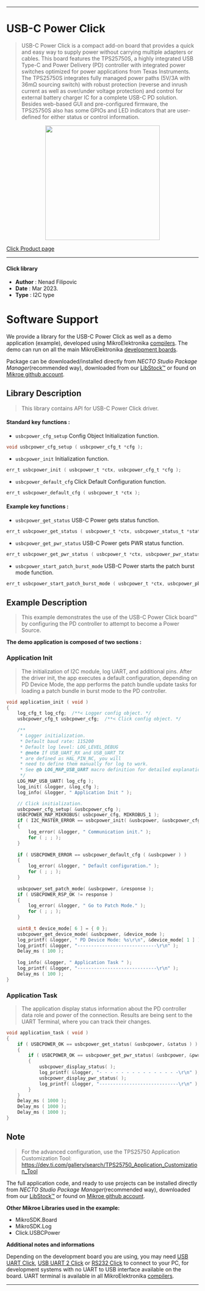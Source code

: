 
---
# USB-C Power Click

> USB-C Power Click is a compact add-on board that provides a quick 
> and easy way to supply power without carrying multiple adapters or cables. 
> This board features the TPS25750S, a highly integrated USB Type-C and Power Delivery (PD) controller 
> with integrated power switches optimized for power applications from Texas Instruments. 
> The TPS25750S integrates fully managed power paths (5V/3A with 36mΩ sourcing switch) 
> with robust protection (reverse and inrush current as well as over/under voltage protection) 
> and control for external battery charger IC for a complete USB-C PD solution. Besides web-based GUI 
> and pre-configured firmware, the TPS25750S also has some GPIOs and LED indicators 
> that are user-defined for either status or control information.

<p align="center">
  <img src="https://download.mikroe.com/images/click_for_ide/usbcpower_click.png" height=300px>
</p>

[Click Product page](https://www.mikroe.com/usb-c-power-click)

---


#### Click library

- **Author**        : Nenad Filipovic
- **Date**          : Mar 2023.
- **Type**          : I2C type


# Software Support

We provide a library for the USB-C Power Click
as well as a demo application (example), developed using MikroElektronika
[compilers](https://www.mikroe.com/necto-studio).
The demo can run on all the main MikroElektronika [development boards](https://www.mikroe.com/development-boards).

Package can be downloaded/installed directly from *NECTO Studio Package Manager*(recommended way), downloaded from our [LibStock&trade;](https://libstock.mikroe.com) or found on [Mikroe github account](https://github.com/MikroElektronika/mikrosdk_click_v2/tree/master/clicks).

## Library Description

> This library contains API for USB-C Power Click driver.

#### Standard key functions :

- `usbcpower_cfg_setup` Config Object Initialization function.
```c
void usbcpower_cfg_setup ( usbcpower_cfg_t *cfg );
```

- `usbcpower_init` Initialization function.
```c
err_t usbcpower_init ( usbcpower_t *ctx, usbcpower_cfg_t *cfg );
```

- `usbcpower_default_cfg` Click Default Configuration function.
```c
err_t usbcpower_default_cfg ( usbcpower_t *ctx );
```

#### Example key functions :

- `usbcpower_get_status`  USB-C Power gets status function.
```c
err_t usbcpower_get_status ( usbcpower_t *ctx, usbcpower_status_t *status )
```

- `usbcpower_get_pwr_status` USB-C Power gets PWR status function.
```c
err_t usbcpower_get_pwr_status ( usbcpower_t *ctx, usbcpower_pwr_status_t *pwr_status );
```

- `usbcpower_start_patch_burst_mode` USB-C Power starts the patch burst mode function.
```c
err_t usbcpower_start_patch_burst_mode ( usbcpower_t *ctx, usbcpower_pbms_cfg_t pbms_cfg, uint32_t *response );
```

## Example Description

> This example demonstrates the use of the USB-C Power Click board™
> by configuring the PD controller to attempt to become a Power Source.

**The demo application is composed of two sections :**

### Application Init

> The initialization of I2C module, log UART, and additional pins.
> After the driver init, the app executes a default configuration,
> depending on PD Device Mode, the app performs the patch bundle update tasks
> for loading a patch bundle in burst mode to the PD controller.

```c
void application_init ( void ) 
{
    log_cfg_t log_cfg;  /**< Logger config object. */
    usbcpower_cfg_t usbcpower_cfg;  /**< Click config object. */

    /** 
     * Logger initialization.
     * Default baud rate: 115200
     * Default log level: LOG_LEVEL_DEBUG
     * @note If USB_UART_RX and USB_UART_TX 
     * are defined as HAL_PIN_NC, you will 
     * need to define them manually for log to work. 
     * See @b LOG_MAP_USB_UART macro definition for detailed explanation.
     */
    LOG_MAP_USB_UART( log_cfg );
    log_init( &logger, &log_cfg );
    log_info( &logger, " Application Init " );

    // Click initialization.
    usbcpower_cfg_setup( &usbcpower_cfg );
    USBCPOWER_MAP_MIKROBUS( usbcpower_cfg, MIKROBUS_1 );
    if ( I2C_MASTER_ERROR == usbcpower_init( &usbcpower, &usbcpower_cfg ) ) 
    {
        log_error( &logger, " Communication init." );
        for ( ; ; );
    }
    
    if ( USBCPOWER_ERROR == usbcpower_default_cfg ( &usbcpower ) )
    {
        log_error( &logger, " Default configuration." );
        for ( ; ; );
    }
    
    usbcpower_set_patch_mode( &usbcpower, &response );
    if ( USBCPOWER_RSP_OK != response )
    {
        log_error( &logger, " Go to Patch Mode." );
        for ( ; ; );
    }
    
    uint8_t device_mode[ 6 ] = { 0 };
    usbcpower_get_device_mode( &usbcpower, &device_mode );
    log_printf( &logger, " PD Device Mode: %s\r\n", &device_mode[ 1 ] );
    log_printf( &logger, "-----------------------------\r\n" );
    Delay_ms ( 100 );
    
    log_info( &logger, " Application Task " );
    log_printf( &logger, "-----------------------------\r\n" );
    Delay_ms ( 100 );
}
```

### Application Task

> The application display status information about 
> the PD controller data role and power of the connection.
> Results are being sent to the UART Terminal, where you can track their changes.

```c
void application_task ( void ) 
{
    if ( USBCPOWER_OK == usbcpower_get_status( &usbcpower, &status ) )
    {
        if ( USBCPOWER_OK == usbcpower_get_pwr_status( &usbcpower, &pwr_status ) )
        {
            usbcpower_display_status( );
            log_printf( &logger, "- - - - - - - - - - - - - - -\r\n" );
            usbcpower_display_pwr_status( );
            log_printf( &logger, "-----------------------------\r\n" );
        }
    }
    Delay_ms ( 1000 );
    Delay_ms ( 1000 );
    Delay_ms ( 1000 );
}
```

## Note

> For the advanced configuration, use the TPS25750 Application Customization Tool:
> https://dev.ti.com/gallery/search/TPS25750_Application_Customization_Tool

The full application code, and ready to use projects can be installed directly from *NECTO Studio Package Manager*(recommended way), downloaded from our [LibStock&trade;](https://libstock.mikroe.com) or found on [Mikroe github account](https://github.com/MikroElektronika/mikrosdk_click_v2/tree/master/clicks).

**Other Mikroe Libraries used in the example:**

- MikroSDK.Board
- MikroSDK.Log
- Click.USBCPower

**Additional notes and informations**

Depending on the development board you are using, you may need
[USB UART Click](https://www.mikroe.com/usb-uart-click),
[USB UART 2 Click](https://www.mikroe.com/usb-uart-2-click) or
[RS232 Click](https://www.mikroe.com/rs232-click) to connect to your PC, for
development systems with no UART to USB interface available on the board. UART
terminal is available in all MikroElektronika
[compilers](https://shop.mikroe.com/compilers).

---
